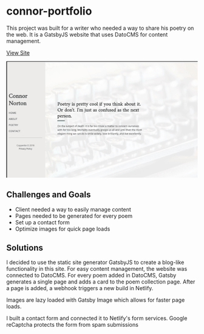 # connor-portfolio

This project was built for a writer who needed a way to share his poetry on the web. It is a GatsbyJS website that uses DatoCMS for content management.

[View Site](https://www.connornorton.com/)

![](https://github.com/stormcloud266/connor-portfolio/blob/master/screenshot.gif)

## Challenges and Goals

* Client needed a way to easily manage content
* Pages needed to be generated for every poem
* Set up a contact form
* Optimize images for quick page loads

## Solutions

I decided to use the static site generator GatsbyJS to create a blog-like functionality in this site. For easy content management, the website was connected to  DatoCMS. For every poem added in DatoCMS, Gatsby generates a single page and adds a card to the poem collection page. After a page is added, a webhook triggers a new build in Netlify.

Images are lazy loaded with Gatsby Image which allows for faster page loads.

I built a contact form and connected it to Netlify's form services. Google reCaptcha protects the form from spam submissions 
